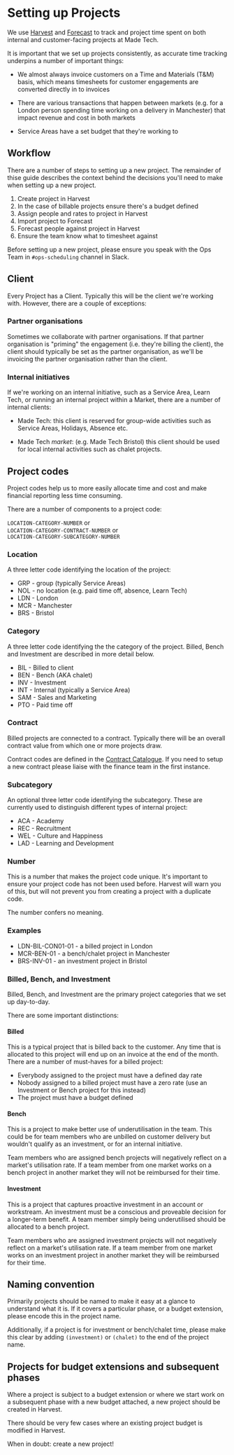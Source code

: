 # Setting up Projects

We use [Harvest](https://madetech.harvestapp.com/) and [Forecast](https://forecastapp.com/967648/schedule/projects) to track and project time spent on both internal and customer-facing projects at Made Tech.

It is important that we set up projects consistently, as accurate time tracking underpins a number of important things:

- We almost always invoice customers on a Time and Materials (T&M) basis, which means timesheets for customer engagements are converted directly in to invoices

- There are various transactions that happen between markets (e.g. for a London person spending time working on a delivery in Manchester) that impact revenue and cost in both markets

- Service Areas have a set budget that they're working to

## Workflow

There are a number of steps to setting up a new project. The remainder of thise guide describes the context behind the decisions you'll need to make when setting up a new project.

1. Create project in Harvest
2. In the case of billable projects ensure there's a budget defined
3. Assign people and rates to project in Harvest
4. Import project to Forecast
5. Forecast people against project in Harvest
6. Ensure the team know what to timesheet against

Before setting up a new project, please ensure you speak with the Ops Team in `#ops-scheduling` channel in Slack.


## Client

Every Project has a Client. Typically this will be the client we're working with. However, there are a couple of exceptions:

### Partner organisations

Sometimes we collaborate with partner organisations. If that partner organisation is "priming" the engagement (i.e. they're billing the client), the client should typically be set as the partner organisation, as we'll be invoicing the partner organisation rather than the client.

### Internal initiatives

If we're working on an internal initiative, such as a Service Area, Learn Tech, or running an internal project within a Market, there are a number of internal clients:

- Made Tech: this client is reserved for group-wide activities such as Service Areas, Holidays, Absence etc.

- Made Tech _market_: (e.g. Made Tech Bristol) this client should be used for local internal activities such as chalet projects.  


## Project codes

Project codes help us to more easily allocate time and cost and  make financial reporting less time consuming.

There are a number of components to a project code:

`LOCATION-CATEGORY-NUMBER` or<br>
`LOCATION-CATEGORY-CONTRACT-NUMBER` or<br>
`LOCATION-CATEGORY-SUBCATEGORY-NUMBER`


### Location

A three letter code identifying the location of the project:

- GRP - group (typically Service Areas)
- NOL - no location (e.g. paid time off, absence, Learn Tech)
- LDN - London
- MCR - Manchester
- BRS - Bristol

### Category

A three letter code identifying the the category of the project. Billed, Bench and Investment are described in more detail below.

- BIL - Billed to client
- BEN - Bench (AKA chalet) 
- INV - Investment
- INT - Internal (typically a Service Area)
- SAM - Sales and Marketing
- PTO - Paid time off

### Contract

Billed projects are connected to a contract. Typically there will be an overall contract value from which one or more projects draw.

Contract codes are defined in the [Contract Catalogue](https://docs.google.com/spreadsheets/d/1IXUJz_tHRTX9dIJH13mdXtNRWxZc3KknXQjjOCjEqCM). If you need to setup a new contract please liaise with the finance team in the first instance.

### Subcategory

An optional three letter code identifying the subcategory. These are currently used to distinguish different types of internal project:

- ACA - Academy
- REC - Recruitment
- WEL - Culture and Happiness
- LAD - Learning and Development

### Number

This is a number that makes the project code unique. It's important to ensure your project code has not been used before. Harvest will warn you of this, but will not prevent you from creating a project with a duplicate code.

The number confers no meaning.

### Examples

- LDN-BIL-CON01-01 - a billed project in London
- MCR-BEN-01 - a bench/chalet project in Manchester
- BRS-INV-01 - an investment project in Bristol


### Billed, Bench, and Investment

Billed, Bench, and Investment are the primary project categories that we set up day-to-day.

There are some important distinctions:

#### Billed

This is a typical project that is billed back to the customer. Any time that is allocated to this project will end up on an invoice at the end of the month. There are a number of must-haves for a billed project:

- Everybody assigned to the project must have a defined day rate
- Nobody assigned to a billed project must have a zero rate (use an Investment or Bench project for this instead)
- The project must have a budget defined

#### Bench

This is a project to make better use of underutilisation in the team. This could be for team members who are unbilled on customer delivery but wouldn't qualify as an investment, or for an internal initiative.

Team members who are assigned bench projects will negatively reflect on a market's utilisation rate. If a team member from one market works on a bench project in another market they will not be reimbursed for their time.

#### Investment

This is a project that captures proactive investment in an account or workstream. An investment must be a conscious and proveable decision for a longer-term benefit. A team member simply being underutilised should be allocated to a bench project.

Team members who are assigned investment projects will not negatively reflect on a market's utilisation rate. If a team member from one market works on an investment project in another market they will be reimbursed for their time.


## Naming convention

Primarily projects should be named to make it easy at a glance to understand what it is. If it covers a particular phase, or a budget extension, please encode this in the project name.

Additionally, if a project is for investment or bench/chalet time, please make this clear by adding `(investment)` or `(chalet)` to the end of the project name.


## Projects for budget extensions and subsequent phases

Where a project is subject to a budget extension or where we start work on a subsequent phase with a new budget attached, a new project should be created in Harvest.

There should be very few cases where an existing project budget is modified in Harvest.

When in doubt: create a new project!
